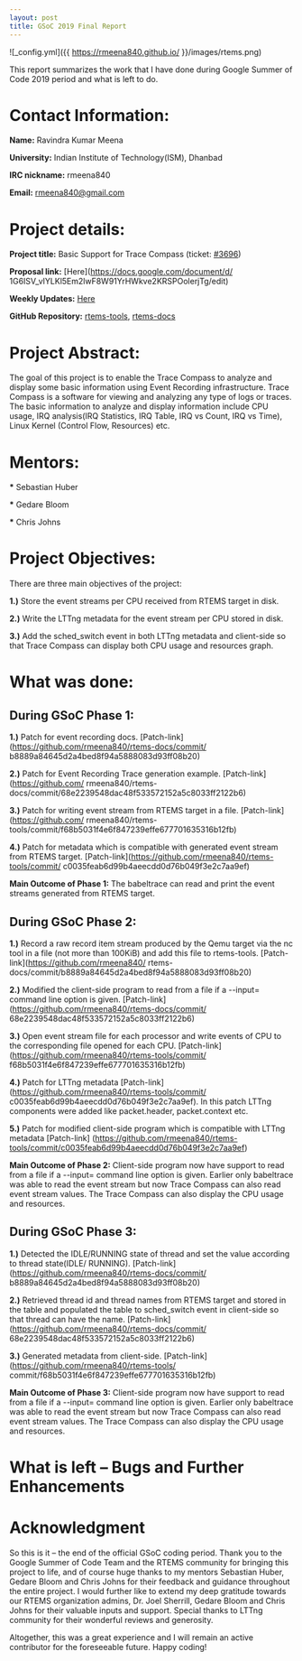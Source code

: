 ```yaml
---
layout: post
title: GSoC 2019 Final Report
---
```


![_config.yml]({{ https://rmeena840.github.io/ }}/images/rtems.png)

This report summarizes the work that I have done during Google Summer of Code 2019 period 
and what is left to do.

# Contact Information:

**Name:** Ravindra Kumar Meena

**University:** Indian Institute of Technology(ISM), Dhanbad

**IRC nickname:** rmeena840

**Email:** rmeena840@gmail.com

# Project details:

**Project title:** Basic Support for Trace Compass (ticket: [#3696](https://devel.rtems.org/ticket/3696))

**Proposal link:** [Here](https://docs.google.com/document/d/
1G6ISV_vIYLKl5Em2lwF8W91YrHWkve2KRSPOolerjTg/edit)

**Weekly Updates:** [Here](https://devel.rtems.org/wiki/GSoC/2019#RavindraKumarMeena)

**GitHub Repository:** [rtems-tools](https://github.com/rmeena840/rtems-tools/tree/ravindra-rtems), 
[rtems-docs](https://github.com/rmeena840/rtems-docs/tree/ravindra-rtems)

# Project Abstract:

The goal of this project is to enable the Trace Compass to analyze and display some basic 
information using Event Recording infrastructure. Trace Compass is a software for viewing and 
analyzing any type of logs or traces. The basic information to analyze and display information 
include CPU usage, IRQ analysis(IRQ Statistics, IRQ Table, IRQ vs Count, IRQ vs Time), Linux Kernel
(Control Flow, Resources) etc.

# Mentors:

**\*** Sebastian Huber

**\*** Gedare Bloom

**\*** Chris Johns

# Project Objectives:

There are three main objectives of the project:

**1.)** Store the event streams per CPU received from RTEMS target in disk.

**2.)** Write the LTTng metadata for the event stream per CPU stored in disk.

**3.)** Add the sched_switch event in both LTTng metadata and client-side so that
Trace Compass can display both CPU usage and resources graph.

# What was done:

## During GSoC Phase 1:

**1.)** Patch for event recording docs. [Patch-link](https://github.com/rmeena840/rtems-docs/commit/
b8889a84645d2a4bed8f94a5888083d93ff08b20)

**2.)** Patch for Event Recording Trace generation example. [Patch-link](https://github.com/
rmeena840/rtems-docs/commit/68e2239548dac48f533572152a5c8033ff2122b6)

**3.)** Patch for writing event stream from RTEMS target in a file. [Patch-link](https://github.com/
rmeena840/rtems-tools/commit/f68b5031f4e6f847239effe677701635316b12fb)

**4.)** Patch for metadata which is compatible with generated event stream from RTEMS target.
[Patch-link](https://github.com/rmeena840/rtems-tools/commit/
c0035feab6d99b4aeecdd0d76b049f3e2c7aa9ef)

**Main Outcome of Phase 1:** The babeltrace can read and print the event streams generated 
from RTEMS target.

## During GSoC Phase 2:

**1.)** Record a raw record item stream produced by the Qemu target via the nc tool in a file (not 
more than 100KiB) and add this file to rtems-tools. [Patch-link](https://github.com/rmeena840/
rtems-docs/commit/b8889a84645d2a4bed8f94a5888083d93ff08b20)

**2.)** Modified the client-side program to read from a file if a --input=<FILE> command line 
option is given. [Patch-link](https://github.com/rmeena840/rtems-docs/commit/
68e2239548dac48f533572152a5c8033ff2122b6)

**3.)** Open event stream file for each processor and write events of CPU to the corresponding file 
opened for each CPU. [Patch-link](https://github.com/rmeena840/rtems-tools/commit/
f68b5031f4e6f847239effe677701635316b12fb)

**4.)** Patch for LTTng metadata [Patch-link](https://github.com/rmeena840/rtems-tools/commit/
c0035feab6d99b4aeecdd0d76b049f3e2c7aa9ef). In this patch LTTng components were added like
packet.header, packet.context etc. 

**5.)** Patch for modified client-side program which is compatible with LTTng metadata [Patch-link]
(https://github.com/rmeena840/rtems-tools/commit/c0035feab6d99b4aeecdd0d76b049f3e2c7aa9ef)

**Main Outcome of Phase 2:** Client-side program now have support to read from a file if a
--input=<FILE> command line option is given. Earlier only babeltrace was able to read the event stream but now Trace Compass can also read event stream values. The Trace Compass can also
display the CPU usage and resources.

## During GSoC Phase 3:

**1.)** Detected the IDLE/RUNNING state of thread and set the value according to thread state(IDLE/
RUNNING). [Patch-link](https://github.com/rmeena840/rtems-docs/commit/
b8889a84645d2a4bed8f94a5888083d93ff08b20)

**2.)** Retrieved thread id and thread names from RTEMS target and stored in the table and 
populated the table to sched_switch event in client-side so that thread can have the name. 
[Patch-link](https://github.com/rmeena840/rtems-docs/commit/
68e2239548dac48f533572152a5c8033ff2122b6)

**3.)** Generated metadata from client-side. [Patch-link](https://github.com/rmeena840/rtems-tools/
commit/f68b5031f4e6f847239effe677701635316b12fb)

**Main Outcome of Phase 3:** Client-side program now have support to read from a file if a
--input=<FILE> command line option is given. Earlier only babeltrace was able to read the event stream but now Trace Compass can also read event stream values. The Trace Compass can also
display the CPU usage and resources.

# What is left – Bugs and Further Enhancements

# Acknowledgment

So this is it – the end of the official GSoC coding period. Thank you to the Google Summer of Code 
Team and the RTEMS community for bringing this project to life, and of course huge thanks to my 
mentors Sebastian Huber, Gedare Bloom and Chris Johns for their feedback and guidance throughout 
the entire project.  I would further like to extend my deep gratitude towards our RTEMS 
organization admins, Dr. Joel Sherrill, Gedare Bloom and Chris Johns for their valuable inputs 
and support.  Special thanks to LTTng community for their wonderful reviews and generosity.

Altogether, this was a great experience and I will remain an active contributor for the foreseeable 
future. Happy coding!
